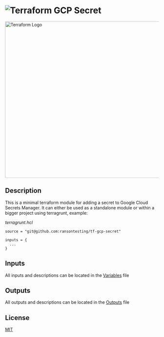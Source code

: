 # ![Terraform](https://img.shields.io/badge/terraform-%235835CC.svg?style=for-the-badge&logo=terraform&logoColor=white) GCP Secret

<img width="512" alt="Terraform Logo" src="https://upload.wikimedia.org/wikipedia/commons/thumb/0/04/Terraform_Logo.svg/512px-Terraform_Logo.svg.png?20181016201549">

## Description

This is a minimal terraform module for adding a secret to Google Cloud Secrets Manager. It can either be used as a standalone module or within a bigger project using terragrunt, example:

*terragrunt.hcl*
```hcl
source = "git@github.com:ransontesting/tf-gcp-secret"

inputs = {
  ...
}
```

## Inputs

All inputs and descriptions can be located in the [Variables](./variables.tf) file

## Outputs

All outputs and descriptions can be located in the [Outputs](./outputs.tf) file

## License

[MIT](./LICENSE)
